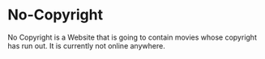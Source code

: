# No-Copyright
No Copyright is a Website that is going to contain movies whose copyright has run out.  It is currently not online anywhere.
